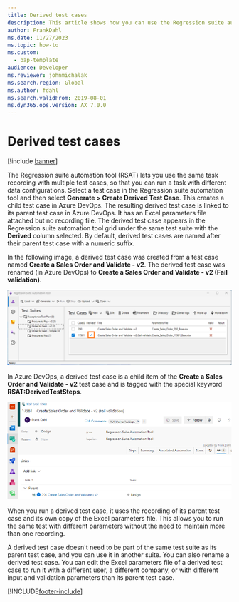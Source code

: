 ```yaml
---
title: Derived test cases
description: This article shows how you can use the Regression suite automation tool to execute the same test case with multiple configurations.
author: FrankDahl
ms.date: 11/27/2023
ms.topic: how-to
ms.custom: 
  - bap-template
audience: Developer
ms.reviewer: johnmichalak
ms.search.region: Global
ms.author: fdahl
ms.search.validFrom: 2019-08-01
ms.dyn365.ops.version: AX 7.0.0
---
```



# Derived test cases

[!include [banner](../../includes/banner.md)]

The Regression suite automation tool (RSAT) lets you use the same task recording with multiple test cases, so that you can run a task with different data configurations. Select a test case in the Regression suite automation tool and then select **Generate > Create Derived Test Case**. This creates a child test case in Azure DevOps. The resulting derived test case is linked to its parent test case in Azure DevOps. It has an Excel parameters file attached but no recording file. The derived test case appears in the Regression suite automation tool grid under the same test suite with the **Derived** column selected. By default, derived test cases are named after their parent test case with a numeric suffix.

In the following image, a derived test case was created from a test case named **Create a Sales Order and Validate - v2**. The derived test case was renamed (in Azure DevOps) to **Create a Sales Order and Validate - v2 (Fail validation)**.

![Example of derived test case.](media/derived-test-case.png)

In Azure DevOps, a derived test case is a child item of the **Create a Sales Order and Validate - v2** test case and is tagged with the special keyword **RSAT:DerivedTestSteps**.

![Example of derived test case that is automatically created.](media/derived-1.png)

When you run a derived test case, it uses the recording of its parent test case and its own copy of the Excel parameters file. This allows you to run the same test with different parameters without the need to maintain more than one recording.

A derived test case doesn't need to be part of the same test suite as its parent test case, and you can use it in another suite. You can also rename a derived test case. You can edit the Excel parameters file of a derived test case to run it with a different user, a different company, or with different input and validation parameters than its parent test case.


[!INCLUDE[footer-include](../../../../includes/footer-banner.md)]
